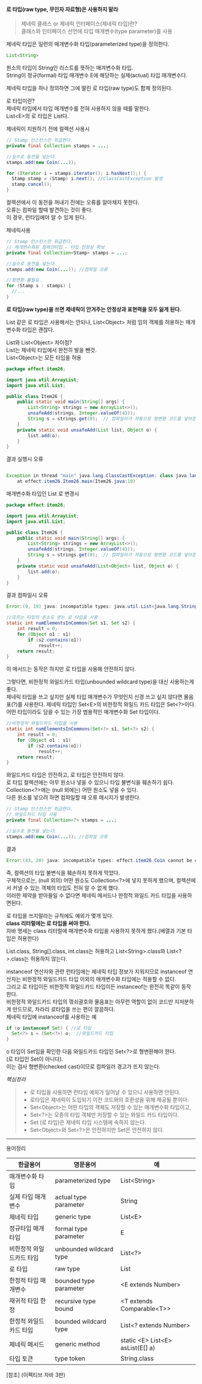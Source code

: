 #### 로 타입(raw type, 무인자 자료형)은 사용하지 말라

> 제네릭 클래스 or 제네릭 인터페이스(제네릭 타입)란?\
> 클래스와 인터페이스 선언에 타입 매개변수(type parameter)를 사용

제네릭 타입은 일련의 매개변수화 타입(parameterized type)을 정의한다.

```java
List<String>
```
원소의 타입이 String인 리스트를 뜻하는 매겨변수화 타입.\
String이 정규(formal) 타입 매개변수 E에 해당하는 실제(actual) 타입 매개변수다.

제네릭 타입을 하나 정의하면 그에 딸린 로 타입(raw type)도 함께 정의된다.

로 타입이란?\
제네릭 타입에서 타입 매개변수를 전혀 사용하지 않을 때를 말한다.\
List\<E>의 로 타입은 List다.

제네릭이 지원하기 전에 컬렉션 사용시
```java
// Stamp 인스턴스만 취급한다.
private final Collection stamps = ...;

//실수로 동전을 넣는다.
stamps.add(new Coin(...));

for (Iterator i = stamps.iterator(); i.hasNext();) {
  Stamp stamp = (Stamp) i.next(); //ClassCastException 발생
  stamp.cancel();
}
```
컬렉션에서 이 동전을 꺼내기 전에는 오류를 알아채지 못한다.\
오류는 컴파일 할때 발견하는 것이 좋다.\
이 경우, 런타임에야 알 수 있게 된다.

제네릭사용
```java
// Stamp 인스턴스만 취급한다.
// 매개변수화된 컬렉션타입 - 타입 안정성 확보
private final Collection<Stamp> stamps = ...;

//실수로 동전을 넣는다.
stamps.add(new Coin(...)); //컴파일 오류

//형변환 불필요
for (Stamp s : stamps) {
  //...
}

```
**로 타입(raw type)을 쓰면 제네릭이 안겨주는 안정상과 표현력을 모두 잃게 된다.**

List 같은 로 타입은 사용해서는 안되나, List\<Object> 처럼 임의 객체를 허용하는 매개변수화 타입은 괜찮다.

List와 List\<Object> 차이점?\
List는 제네릭 타입에서 완전히 발을 뺀것.\
List\<Object>는 모든 타입을 허용

```java
package effect.item26;

import java.util.ArrayList;
import java.util.List;

public class Item26 {
    public static void main(String[] args) {
        List<String> strings = new ArrayList<>();
        unsafeAdd(strings, Integer.valueOf(43));
        String s = strings.get(0);  // 컴파일러가 자동으로 형변환 코드를 넣어준다.
    }
    private static void unsafeAdd(List list, Object o) {
        list.add(o);
    }
}
```
결과 실행시 오류
```java

Exception in thread "main" java.lang.ClassCastException: class java.lang.Integer cannot be cast to class java.lang.String (java.lang.Integer and java.lang.String are in module java.base of loader 'bootstrap')
	at effect.item26.Item26.main(Item26.java:10)

```

매개변수화 타입인 List <Object> 로 변경시

```java
package effect.item26;

import java.util.ArrayList;
import java.util.List;

public class Item26 {
    public static void main(String[] args) {
        List<String> strings = new ArrayList<>();
        unsafeAdd(strings, Integer.valueOf(43));
        String s = strings.get(0);  // 컴파일러가 자동으로 형변환 코드를 넣어준다.
    }
    private static void unsafeAdd(List<Object> list, Object o) {
        list.add(o);
    }
}
```
결과 컴파일시 오류
```java
Error:(9, 19) java: incompatible types: java.util.List<java.lang.String> cannot be converted to java.util.List<java.lang.Object>
```

```java
//모르는 타입의 원소도 받는 로 타입을 사용
static int numElementsInCommon(Set s1, Set s2) {
    int result = 0;
    for (Object o1 : s1)
        if (s2.contains(o1))
            result++;
    return result;
}
```
이 메서드는 동작은 하지만 로 타입을 사용해 안전하지 않다.

그렇다면, 비한정적 와일드카드 타입(unbounded wildcard type)을 대신 사용하는게 좋다.\
제네릭 타입을 쓰고 싶지만 실제 타입 매개변수가 무엇인지 신경 쓰고 싶지 않다면 물음표(?)를 사용한다.
제네릭 타입인 Set\<E>의 비한정적 와일드 카드 타입은 Set\<?>이다.\
어떤 타입이라도 담을 수 있는 가장 범용적인 매개변수화 Set 타입이다.

```java
//비한정적 와일드카드 타입을 사용
static int numElementsInCommons(Set<?> s1, Set<?> s2) {
    int result = 0;
    for (Object o1 : s1)
        if (s2.contains(o1))
            result++;
    return result;
}
```
와일드카드 타입은 안전하고, 로 타입은 안전하지 않다.\
로 타입 컬렉션에는 아무 원소나 넣을 수 있으니 타입 불변식을 훼손하기 쉽다.\
Collection<?>에는 (null 외에는) 어떤 원소도 넣을 수 있다.\
다른 원소를 넣으려 하면 컴파일할 때 오류 메시지가 발생한다.
```java
// Stamp 인스턴스만 취급한다.
// 와일드카드 타입 사용
private final Collection<?> stamps = ...;

//실수로 동전을 넣는다.
stamps.add(new Coin(...)); //컴파일 오류
```
결과
```java
Error:(43, 20) java: incompatible types: effect.item26.Coin cannot be converted to capture#1 of ?
```

즉, 컬렉션의 타입 불변식을 훼손하지 못하게 막았다.\
구체적으로는, (null 외의) 어떤 원소도 Collection<?>에 넣지 못하게 했으며, 컬렉션에서 커낼 수 있는 객체의 타입도 전혀 알 수 없게 했다.\
이러한 제약을 받아들일 수 없다면 제네릭 메서드나 한정적 와일드 카드 타입을 사용하면된다.

로 타입을 쓰지말라는 규칙에도 예외가 몇개 있다.\
**class 리터럴에는 로 타입을 써야 한다.**\
자바 명세는 class 리터럴에 매개변수화 타입을 사용하지 못하게 했다.(배열과 기본 타입은 허용한다)

List.class, String[].class, int.class는 허용하고 List\<String>.class와 List<?>.class는 허용하지 않는다.

instanceof 연산자와 관련
런타임에는 제네릭 타입 정보가 지워지므로 instanceof 연산자는 비한정적 와일드카드 타입 이외의 매개변수화 타입에는 적용할 수 없다.\
그리고 로 타입이든 비한정적 와일드카드 타입이든 instanceof는 완전히 똑같이 동작한다.\
비한정적 와일드카드 타입의 꺾쇠괄호와 물음표는 아무런 역할이 없이 코드만 지저분하게 만드므로, 차라리 로타입을 쓰는 편이 깔끔하다.\
제네릭 타입에 instanceof를 사용하는 예

```java
if (o instanceof Set) { //로 타입
  Set<?> s = (Set<?>) o;  //와일드카드 타입
}
```
o 타입이 Set임을 확인한 다음 와일드카드 타입인 Set<?>로 형변환해야 한다.\
(로 타입인 Set이 아니다).\
이는 검사 형변환(checked cast)이므로 컴파일러 경고가 뜨지 않는다.

_핵심정리_
> - 로 타입을 사용하면 런타임 예외가 일어날 수 있으니 사용하면 안된다.
> - 로타입은 제네릭이 도입되기 이전 코드와의 호환성을 위해 제공될 뿐이다.
> - Set\<Object>는 어떤 타입의 객체도 저장할 수 있는 매개변수화 타입이고,
> - Set<?>는 모종의 타입 객체만 저장할 수 있는 와일드 카드 타입이다.
> - Set (로 타입)은 제네릭 타입 시스템에 속하지 않는다.
> - Set\<Object>와 Set<?>은 안전하지만 Set은 안전하지 않다.
---

용어정리

한글용어|영문용어|예
--------|--------|--------
매개변수화 타입 | parameterized type |List\<String>
실제 타입 매개변수| actual type parameter | String
제네릭 타입 | generic type | List\<E>
정규타입 매개 타입 | formal type parameter | E
비한정적 와일드카드 타입 | unbounded wildcard type | List<?>
로 타입 | raw type | List
한정적 타입 매개변수 | bounded type parameter | \<E extends Number>
재귀적 타입 한정| recursive type bound | \<T extends Comparable\<T>>
한정적 와일드카드 타입| bounded wildcard type | List<? extends Number>
제네릭 메서드| generic method | static \<E> List\<E> asList(E[] a)
타입 토큰 | type token |String.class

[참조] (이펙티브 자바 3판)
